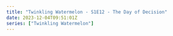 ```yaml
---
title: "Twinkling Watermelon - S1E12 - The Day of Decision"
date: 2023-12-04T09:51:01Z
series: ["Twinkling Watermelon"]
---
```



<mux-player stream-type="on-demand"
  src="https://kp3d-my.sharepoint.com/personal/ryoo_kp3d_onmicrosoft_com/_layouts/15/download.aspx?share=EY6t_GGy-5tLmu7-S6LuKN4B2VOsv5N3_cZFXQ7eh7OUIw" prefer-playback="mse" controls>
  </mux-player>
  
  
 <script src="https://cdn.jsdelivr.net/npm/@mux/mux-player"></script>
  
 <script type="application/ld+json">
 {
  "@context": "https://schema.org/",
  "@type": "VideoObject",
  "name": "Twinkling Watermelon - S1E12 - The Day of Decision",
  "contentUrl": "https://stream.mux.com/01zNUweifWfmikke3ROeQ00EE46YRlVX900Dy29FG81401o.m3u8",
  "thumbnailUrl": "https://www.themoviedb.org/t/p/original/vDJE7JPnPc6fJBMBXdSltYM6yL6.jpg?width=314&fit_mode=preserve&time=25",
  "uploadDate": "2023-12-04T09:51:01Z",
}

</script>